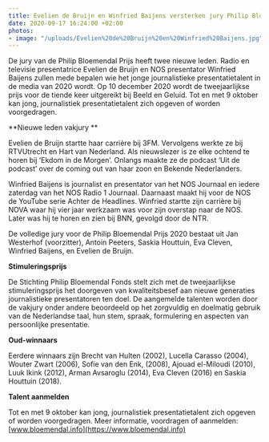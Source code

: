 ```yaml
---
title: Evelien de Bruijn en Winfried Baijens versterken jury Philip Bloemendal Prijs
date: 2020-09-17 16:24:00 +02:00
photos:
- image: "/uploads/Evelien%20de%20Bruijn%20en%20Winfried%20Baijens.jpg"
---
```


De jury van de Philip Bloemendal Prijs heeft twee nieuwe leden. Radio en televisie presentatrice Evelien de Bruijn en NOS presentator Winfried Baijens zullen mede bepalen wie het jonge journalistieke presentatietalent in de media van 2020 wordt. Op 10 december 2020 wordt de tweejaarlijkse prijs voor de tiende keer uitgereikt bij Beeld en Geluid. Tot en met 9 oktober kan jong, journalistiek presentatietalent zich opgeven of worden voorgedragen. 

**Nieuwe leden vakjury **

Evelien de Bruijn startte haar carrière bij 3FM. Vervolgens werkte ze bij  RTVUtrecht en Hart van Nederland. Als nieuwslezer is ze elke ochtend te horen bij ‘Ekdom in de Morgen’. Onlangs maakte ze de podcast ‘Uit de podcast’ over de coming out van haar zoon en Bekende Nederlanders. 

Winfried Baijens is journalist en presentator van het NOS Journaal en iedere zaterdag van het NOS Radio 1 Journaal. Daarnaast maakt hij voor de NOS de YouTube serie Achter de Headlines. Winfried startte zijn carrière bij NOVA waar hij vier jaar werkzaam was voor zijn overstap naar de NOS. Later was hij te horen en zien bij BNN, gevolgd door de NTR.

De volledige jury voor de Philip Bloemendal Prijs 2020 bestaat uit Jan Westerhof (voorzitter), Antoin Peeters, Saskia Houttuin, Eva Cleven, Winfried Baijens, en Evelien de Bruijn.

**Stimuleringsprijs**

De Stichting Philip Bloemendal Fonds stelt zich met de tweejaarlijkse stimuleringsprijs het doorgeven van kwaliteitsbesef aan nieuwe generaties journalistieke presentatoren ten doel. De aangemelde talenten worden door de vakjury onder andere beoordeeld op het zorgvuldig en doelmatig gebruik van de Nederlandse taal, hun stem, spraak, formulering en aspecten van persoonlijke presentatie.

**Oud-winnaars**

Eerdere winnaars zijn Brecht van Hulten (2002), Lucella Carasso (2004), Wouter Zwart (2006), Sofie van den Enk, (2008), Ajouad el-Miloudi (2010), Luuk Ikink (2012), Arman Avsaroglu (2014), Eva Cleven (2016) en Saskia Houttuin (2018).

**Talent aanmelden**

Tot en met 9 oktober kan jong, journalistiek presentatietalent zich opgeven of worden voorgedragen. Meer informatie, voordragen of aanmelden: [www.bloemendal.info](https://www.bloemendal.info)
